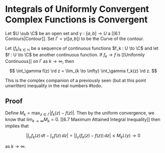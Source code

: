 # Integrals of Uniformly Convergent Complex Functions is Convergent

Let $U \sub \C$ be an open set and $\gamma : [a, b] \to U$ a [[6.1 Contours|Contour]]. Set $\Gamma = \gamma([a, b])$ to be the Curve of the contour.

Let $(f_k)_{k \in \mathbb{N}}$ be a sequence of continuous functions $f_k : U \to \C$ and let $f : U \to \C$ be another continuous function. If $f_k \to f$ is [[Uniformly Continuous]] on $\Gamma$ as $k \to \infty$, then

$$
\int_\gamma f(z) \rd z
= \lim_{k \to \infty} \int_\gamma f_k(z) \rd z.
$$

This is the complex companion of a previously seen (but at this point unwritten) inequality in the real numbers #todo.

## Proof

Define $M_k = \max_{z \in \Gamma} |f_k(z) - f(z)|$. Then by the uniform convergence, we know that $\lim_{k \to \infty} M_k = 0$. [[6.7 Maximum Attained Integral Inequality]] then implies that

$$
\begin{equation*} \left|\int_\gamma f_k(z) \, dt - \int_\gamma f(z) \, dz\right| = \left|\int_\gamma (f_k(z) - f(z)) \, dz\right| \le M_k L(\gamma) \to 0 \end{equation*}
$$

as $k \to \infty$.
